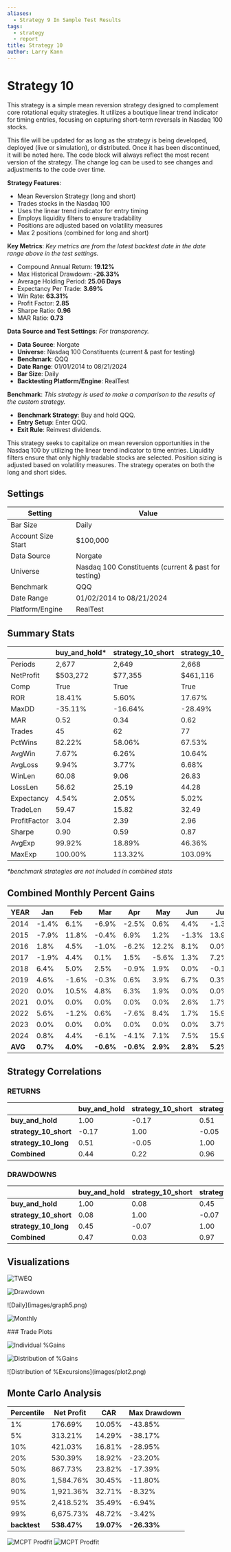 ```yaml
---
aliases:
  - Strategy 9 In Sample Test Results
tags:
  - strategy
  - report
title: Strategy 10
author: Larry Kann
---
```

# Strategy 10

This strategy is a simple mean reversion strategy designed to complement core rotational equity strategies. It utilizes a boutique linear trend indicator for timing entries, focusing on capturing short-term reversals in Nasdaq 100 stocks.

This file will be updated for as long as the strategy is being developed, deployed (live or simulation), or distributed. Once it has been discontinued, it will be noted here. The code block will always reflect the most recent version of the strategy. The change log can be used to see changes and adjustments to the code over time.

**Strategy Features**:

- Mean Reversion Strategy (long and short)
- Trades stocks in the Nasdaq 100
- Uses the linear trend indicator for entry timing
- Employs liquidity filters to ensure tradability
- Positions are adjusted based on volatility measures
- Max 2 positions (combined for long and short)

**Key Metrics**: _Key metrics are from the latest backtest date in the date range above in the test settings._

- Compound Annual Return: **19.12%** 
- Max Historical Drawdown: **-26.33%**
- Average Holding Period: **25.06 Days**
- Expectancy Per Trade: **3.69%**
- Win Rate: **63.31%**
- Profit Factor: **2.85**
- Sharpe Ratio: **0.96**
- MAR Ratio: **0.73**

**Data Source and Test Settings**: _For transparency._

- **Data Source**: Norgate
- **Universe**: Nasdaq 100 Constituents (current & past for testing)
- **Benchmark**: QQQ
- **Date Range**: 01/01/2014 to 08/21/2024
- **Bar Size**: Daily
- **Backtesting Platform/Engine**: RealTest

**Benchmark**: _This strategy is used to make a comparison to the results of the custom strategy._

- **Benchmark Strategy**: Buy and hold QQQ.
- **Entry Setup**: Enter QQQ.
- **Exit Rule**: Reinvest dividends.

This strategy seeks to capitalize on mean reversion opportunities in the Nasdaq 100 by utilizing the linear trend indicator to time entries. Liquidity filters ensure that only highly tradable stocks are selected. Position sizing is adjusted based on volatility measures. The strategy operates on both the long and short sides.

## Settings

| Setting            | Value                                                |
| ------------------ | ---------------------------------------------------- |
| Bar Size           | Daily                                                |
| Account Size Start | $100,000                                             |
| Data Source        | Norgate                                              |
| Universe           | Nasdaq 100 Constituents (current & past for testing) |
| Benchmark          | QQQ                                                  |
| Date Range         | 01/02/2014 to 08/21/2024                             |
| Platform/Engine    | RealTest                                             |

## Summary Stats
|              | buy_and_hold* | strategy_10_short | strategy_10_long | Combined    |     |
| ------------ | ------------- | ----------------- | ---------------- | ----------- | --- |
| Periods      | 2,677         | 2,649             | 2,668            | 2,668       |     |
| NetProfit    | $503,272      | $77,355           | $461,116         | $538,471    |     |
| Comp         | True          | True              | True             | True        |     |
| ROR          | 18.41%        | 5.60%             | 17.67%           | **19.12%**  |     |
| MaxDD        | -35.11%       | -16.64%           | -28.49%          | **-26.33%** |     |
| MAR          | 0.52          | 0.34              | 0.62             | 0.73        |     |
| Trades       | 45            | 62                | 77               | 139         |     |
| PctWins      | 82.22%        | 58.06%            | 67.53%           | **63.31%**  |     |
| AvgWin       | 7.67%         | 6.26%             | 10.64%           | 8.85%       |     |
| AvgLoss      | 9.94%         | 3.77%             | 6.68%            | 5.20%       |     |
| WinLen       | 60.08         | 9.06              | 26.83            | 19.56       |     |
| LossLen      | 56.62         | 25.19             | 44.28            | 34.55       |     |
| Expectancy   | 4.54%         | 2.05%             | 5.02%            | 3.69%       |     |
| TradeLen     | 59.47         | 15.82             | 32.49            | 25.06       |     |
| ProfitFactor | 3.04          | 2.39              | 2.96             | **2.85**    |     |
| Sharpe       | 0.90          | 0.59              | 0.87             | **0.96**    |     |
| AvgExp       | 99.92%        | 18.89%            | 46.36%           | 57.59%      |     |
| MaxExp       | 100.00%       | 113.32%           | 103.09%          | 209.69%     |     |

*\*benchmark strategies are not included in combined stats*

## Combined Monthly Percent Gains
| YEAR    | Jan      | Feb      | Mar       | Apr       | May      | Jun      | Jul      | Aug      | Sep       | Oct      | Nov      | Dec      | TOTAL     | MaxDD      |     |
| ------- | -------- | -------- | --------- | --------- | -------- | -------- | -------- | -------- | --------- | -------- | -------- | -------- | --------- | ---------- | --- |
| 2014    | -1.4%    | 6.1%     | -6.9%     | -2.5%     | 0.6%     | 4.4%     | -1.3%    | 6.0%     | -9.0%     | -3.1%    | -2.0%    | 11.1%    | **0.1%**  | -18.5%     |     |
| 2015    | -7.9%    | 11.8%    | -0.4%     | 6.9%      | 1.2%     | -1.3%    | 13.9%    | -4.9%    | 3.2%      | 10.1%    | -2.1%    | 0.3%     | **32.3%** | -14.1%     |     |
| 2016    | 1.8%     | 4.5%     | -1.0%     | -6.2%     | 12.2%    | 8.1%     | 0.0%     | -0.4%    | -6.2%     | 0.4%     | 2.8%     | 1.6%     | **17.4%** | -13.6%     |     |
| 2017    | -1.9%    | 4.4%     | 0.1%      | 1.5%      | -5.6%    | 1.3%     | 7.2%     | 4.0%     | -0.4%     | -1.4%    | -4.4%    | 4.1%     | **8.4%**  | -11.4%     |     |
| 2018    | 6.4%     | 5.0%     | 2.5%      | -0.9%     | 1.9%     | 0.0%     | -0.1%    | 1.5%     | -2.2%     | 1.9%     | 5.1%     | -12.6%   | **7.3%**  | -23.0%     |     |
| 2019    | 4.6%     | -1.6%    | -0.3%     | 0.6%      | 3.9%     | 6.7%     | 0.3%     | 0.1%     | 9.1%      | 2.9%     | 3.4%     | 2.4%     | **36.6%** | -7.4%      |     |
| 2020    | 0.0%     | 10.5%    | 4.8%      | 6.3%      | 1.9%     | 0.0%     | 0.0%     | 1.9%     | -1.7%     | -2.7%    | 9.1%     | 0.0%     | **33.3%** | -20.5%     |     |
| 2021    | 0.0%     | 0.0%     | 0.0%      | 0.0%      | 0.0%     | 2.6%     | 1.7%     | 7.6%     | -3.5%     | 9.9%     | -0.6%    | 10.0%    | **30.3%** | -8.2%      |     |
| 2022    | 5.6%     | -1.2%    | 0.6%      | -7.6%     | 8.4%     | 1.7%     | 15.9%    | 3.2%     | -5.2%     | -4.2%    | -7.6%    | -0.6%    | **6.7%**  | -26.3%     |     |
| 2023    | 0.0%     | 0.0%     | 0.0%      | 0.0%      | 0.0%     | 0.0%     | 3.7%     | 0.7%     | -1.7%     | 1.9%     | 7.7%     | 0.3%     | **13.0%** | -2.8%      |     |
| 2024    | 0.8%     | 4.4%     | -6.1%     | -4.1%     | 7.1%     | 7.5%     | 15.9%    | -2.5%    | n/a       | n/a      | n/a      | n/a      | **23.3%** | -11.6%     |     |
| **AVG** | **0.7%** | **4.0%** | **-0.6%** | **-0.6%** | **2.9%** | **2.8%** | **5.2%** | **1.6%** | **-1.8%** | **1.6%** | **1.1%** | **1.7%** | **19.0%** | **-14.3%** |     |

## Strategy Correlations

### RETURNS

|                   | buy_and_hold | strategy_10_short | strategy_10_long | Combined |
| ----------------- | ------------ | ----------------- | ---------------- | -------- |
| **buy_and_hold**   | 1.00         | -0.17             | 0.51             | 0.44     |
| **strategy_10_short** | -0.17     | 1.00              | -0.05            | 0.22     |
| **strategy_10_long**  | 0.51      | -0.05             | 1.00             | 0.96     |
| **Combined**       | 0.44         | 0.22              | 0.96             | 1.00     |

### DRAWDOWNS

|                       | buy_and_hold | strategy_10_short | strategy_10_long | Combined |
| --------------------- | ------------ | ----------------- | ---------------- | -------- |
| **buy_and_hold**      | 1.00         | 0.08              | 0.45             | 0.47     |
| **strategy_10_short** | 0.08         | 1.00              | -0.07            | 0.03     |
| **strategy_10_long**  | 0.45         | -0.07             | 1.00             | 0.97     |
| **Combined**          | 0.47         | 0.03              | 0.97             | 1.00     |

## Visualizations

![TWEQ](images/graph2.png)

![Drawdown](images/graph3.png)
<div style="page-break-after: always;"></div>
![Daily](images/graph5.png)

![Monthly](images/graph7.png)
<div style="page-break-after: always;"></div>
### Trade Plots

![Individual %Gains](images/plot0.png)


![Distribution of %Gains](images/plot1.png)
<div style="page-break-after: always;"></div>
![Distribution of %Excursions](images/plot2.png)

## Monte Carlo Analysis

| Percentile   | Net Profit  | CAR        | Max Drawdown |
| ------------ | ----------- | ---------- | ------------ |
| 1%           | 176.69%     | 10.05%     | -43.85%      |
| 5%           | 313.21%     | 14.29%     | -38.17%      |
| 10%          | 421.03%     | 16.81%     | -28.95%      |
| 20%          | 530.39%     | 18.92%     | -23.20%      |
| 50%          | 867.73%     | 23.82%     | -17.39%      |
| 80%          | 1,584.76%   | 30.45%     | -11.80%      |
| 90%          | 1,921.36%   | 32.71%     | -8.32%       |
| 95%          | 2,418.52%   | 35.49%     | -6.94%       |
| 99%          | 6,675.73%   | 48.72%     | -3.42%       |
| **backtest** | **538.47%** | **19.07%** | **-26.33%**  |

![MCPT Prodfit](images/plot4.png)
![MCPT Prodfit](images/plot5.png)

